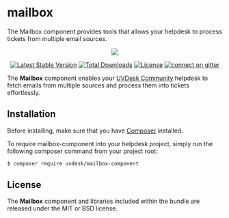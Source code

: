 # mailbox
The Mailbox component provides tools that allows your helpdesk to process tickets from multiple email sources.

<p align="center"><a href="https://www.uvdesk.com/en/" target="_blank">
    <img src="https://s3-ap-southeast-1.amazonaws.com/cdn.uvdesk.com/uvdesk/bundles/webkuldefault/images/uvdesk-wide.svg">
</a></p>

<p align="center">
    <a href="https://packagist.org/packages/uvdesk/mailbox-component"><img src="https://poser.pugx.org/uvdesk/mailbox-component/v/stable.svg" alt="Latest Stable Version"></a>
    <a href="https://packagist.org/packages/uvdesk/mailbox-component"><img src="https://poser.pugx.org/uvdesk/mailbox-component/d/total.svg" alt="Total Downloads"></a>
    <a href="https://packagist.org/packages/uvdesk/mailbox-component"><img src="https://poser.pugx.org/uvdesk/mailbox-component/license.svg" alt="License"></a>
    <a href="https://gitter.im/uvdesk/mailbox-component"><img src="https://badges.gitter.im/uvdesk/mailbox-component.svg" alt="connect on gitter"></a>
</p>

The **Mailbox** component enables your [UVDesk Community][1] helpdesk to fetch emails from multiple sources and process them into tickets effortlessly.

Installation
--------------

Before installing, make sure that you have [Composer][2] installed.

To require mailbox-component into your helpdesk project, simply run the following composer command from your project root:

```bash
$ composer require uvdesk/mailbox-component
```

License
--------------

The **Mailbox** component and libraries included within the bundle are released under the MIT or BSD license.

[1]: https://www.uvdesk.com/
[2]: https://getcomposer.org/